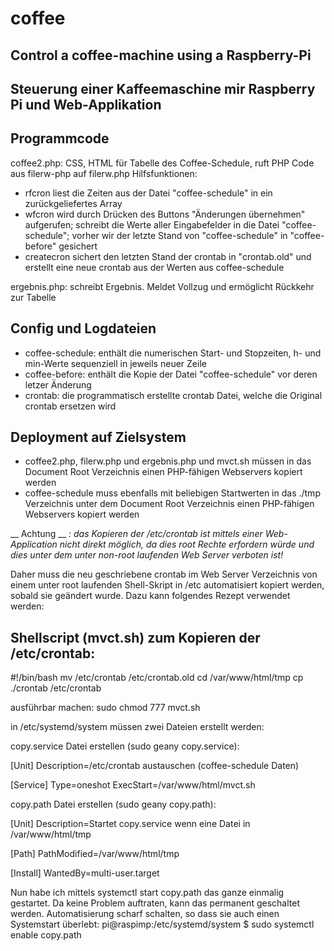 # coffee
## Control a coffee-machine using a Raspberry-Pi
## Steuerung einer Kaffeemaschine mir Raspberry Pi und Web-Applikation


## Programmcode
coffee2.php: CSS, HTML für Tabelle des Coffee-Schedule, ruft PHP Code aus filerw-php auf
filerw.php Hilfsfunktionen: 
- rfcron liest die Zeiten aus der Datei "coffee-schedule" in ein zurückgeliefertes Array
- wfcron wird durch Drücken des Buttons "Änderungen übernehmen" aufgerufen; schreibt die Werte aller Eingabefelder in die Datei "coffee-				schedule"; vorher wir der letzte Stand von "coffee-schedule" in 					"coffee-before" gesichert
- createcron sichert den letzten Stand der crontab in "crontab.old" und erstellt eine neue crontab aus der Werten aus coffee-schedule
				
ergebnis.php: schreibt Ergebnis. Meldet Vollzug und ermöglicht Rückkehr zur Tabelle

## Config und Logdateien
- coffee-schedule: enthält die numerischen Start- und Stopzeiten, h- und min-Werte sequenziell in 	jeweils neuer Zeile
- coffee-before: enthält die Kopie der Datei "coffee-schedule" vor deren letzer	Änderung
- crontab: die programmatisch erstellte crontab Datei, welche die Original crontab ersetzen wird

## Deployment auf Zielsystem
- coffee2.php, filerw.php und ergebnis.php und mvct.sh müssen in das Document Root Verzeichnis einen PHP-fähigen Webservers kopiert werden
- coffee-schedule muss ebenfalls mit beliebigen Startwerten in das ./tmp Verzeichnis unter dem Document Root Verzeichnis einen PHP-fähigen Webservers kopiert werden

__ Achtung __ *: das Kopieren der /etc/crontab ist mittels einer Web-Application nicht direkt möglich, da dies root Rechte erfordern würde und dies unter dem unter non-root laufenden Web Server verboten ist!*

Daher muss die neu geschriebene crontab im Web Server Verzeichnis von einem unter root laufenden Shell-Skript in /etc automatisiert kopiert werden, sobald sie geändert wurde. Dazu kann folgendes Rezept verwendet werden:

## Shellscript (mvct.sh) zum Kopieren der /etc/crontab:

&#35;!/bin/bash
mv /etc/crontab /etc/crontab.old
cd /var/www/html/tmp
cp ./crontab /etc/crontab

ausführbar machen:
sudo chmod 777 mvct.sh

in /etc/systemd/system müssen zwei Dateien erstellt werden:

copy.service Datei erstellen (sudo geany copy.service):

<p>[Unit]
Description=/etc/crontab austauschen (coffee-schedule Daten)</p>

<p>[Service]
Type=oneshot
ExecStart=/var/www/html/mvct.sh</p>

copy.path Datei erstellen (sudo geany copy.path): 

<p>[Unit]
Description=Startet copy.service wenn eine Datei in /var/www/html/tmp</p>

<p>[Path]
PathModified=/var/www/html/tmp</p>

<p>[Install]
WantedBy=multi-user.target </p>

Nun habe ich mittels 
systemctl start copy.path 
das ganze einmalig gestartet. Da keine Problem auftraten, kann das permanent geschaltet werden.
Automatisierung scharf schalten, so dass sie auch einen Systemstart überlebt:
pi@raspimp:/etc/systemd/system $ sudo systemctl enable copy.path
